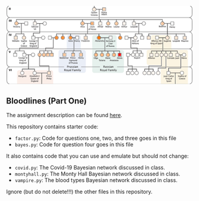 ![screenshot](images/bloodlines_screenshot.png)

## Bloodlines (Part One)

The assignment description can be found [here](https://docs.google.com/document/d/1WCT4cLG8DxNZdXHiM2NAvv2GcEypscKOwGRSE4eJ_T8/edit?usp=sharing).

This repository contains starter code:
- `factor.py`: Code for questions one, two, and three goes in this file
- `bayes.py`: Code for question four goes in this file

It also contains code that you can use and emulate but should not change:
- `covid.py`: The Covid-19 Bayesian network discussed in class.
- `montyhall.py`: The Monty Hall Bayesian network discussed in class.
- `vampire.py`: The blood types Bayesian network discussed in class.

Ignore (but do not delete!!!) the other files in this repository.